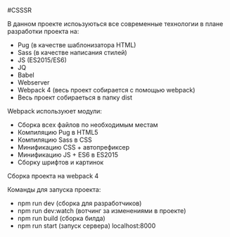 #CSSSR

В данном проекте испоьзуються все современные технологии в плане разработки проекта на:

- Pug (в качестве шаблонизатора HTML)
- Sass (в качестве написания стилей)
- JS (ES2015/ES6)
- JQ
- Babel
- Webserver
- Webpack 4 (весь проект собирается с помощью webpack)
- Весь проект собираеться в папку dist

Webpack используюет модули:

- Сборка всех файлов по необходимым местам
- Компиляцию Pug в HTML5
- Компиляцию Sass в CSS
- Минификацию CSS + автопрефиксер
- Минификацию JS + ES6 в ES2015
- Сборку шрифтов и картинок

Сборка проекта на webpack 4

Команды для запуска проекта:
- npm run dev (сборка для разработчиков)
- npm run dev:watch (вотчинг за изменениями в проекте)
- npm run build (сборка билда)
- npm run start (запуск сервера) localhost:8000
